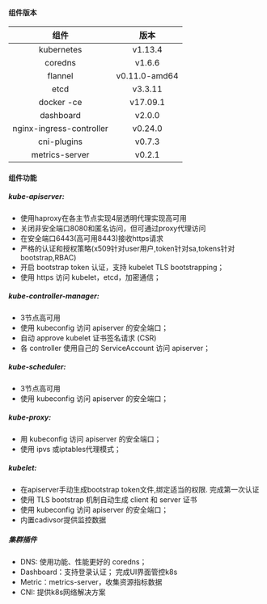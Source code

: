 #### 组件版本

|           组件           |     版本      |
| :----------------------: | :-----------: |
|        kubernetes        |    v1.13.4    |
|         coredns          |    v1.6.6     |
|         flannel          | v0.11.0-amd64 |
|           etcd           |    v3.3.11    |
|        docker -ce        |   v17.09.1    |
|        dashboard         |    v2.0.0     |
| nginx-ingress-controller |    v0.24.0    |
|       cni-plugins        |    v0.7.3     |
|      metrics-server      |    v0.2.1     |

#### 组件功能

##### kube-apiserver:

- 使用haproxy在各主节点实现4层透明代理实现高可用
- 关闭非安全端口8080和匿名访问，但可通过proxy代理访问
- 在安全端口6443(高可用8443)接收https请求
- 严格的认证和授权策略(x509针对user用户,token针对sa,tokens针对bootstrap,RBAC)
- 开启 bootstrap token 认证，支持 kubelet TLS bootstrapping； 
-  使用 https 访问 kubelet，etcd，加密通信； 



#####  kube-controller-manager:

- 3节点高可用
- 使用 kubeconfig 访问 apiserver 的安全端口； 
-  自动 approve kubelet 证书签名请求 (CSR) 
-  各 controller 使用自己的 ServiceAccount 访问 apiserver； 



#####  kube-scheduler:

- 3节点高可用
- 使用 kubeconfig 访问 apiserver 的安全端口； 



##### kube-proxy:

-  用 kubeconfig 访问 apiserver 的安全端口； 
-  使用 ipvs 或iptables代理模式； 



##### kubelet:

- 在apiserver手动生成bootstrap token文件,绑定适当的权限. 完成第一次认证
-  使用 TLS bootstrap 机制自动生成 client 和 server 证书 
-  使用 kubeconfig 访问 apiserver 的安全端口； 
- 内置cadivsor提供监控数据



##### 集群插件

- DNS:   使用功能、性能更好的 coredns； 
-  Dashboard：支持登录认证； 完成UI界面管控k8s
-  Metric：metrics-server，收集资源指标数据
- CNI: 提供k8s网络解决方案













